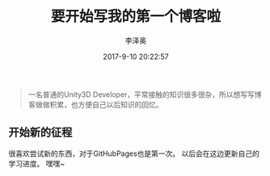 ﻿---
layout:     post
title:      "要开始写我的第一个博客啦"
subtitle:   ""
date:       2017-9-10 20:22:57
author:     "李泽奥"
header-img: "img/article-title/1.jpg"
header-mask: 0.3
catalog:    true
---


> 一名普通的Unity3D Developer，平常接触的知识很多很杂，所以想写写博客做做积累，也方便自己以后知识的回忆。

## 开始新的征程

很喜欢尝试新的东西，对于GitHubPages也是第一次。
以后会在这边更新自己的学习进度。
嘿嘿~
